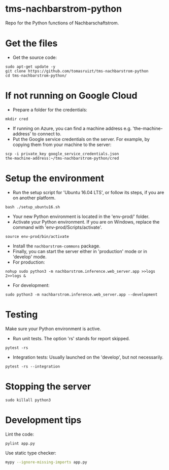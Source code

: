 # tms-nachbarstrom-python
Repo for the Python functions of Nachbarschaftstrom.
# Get the files
* Get the source code:
````commandline
sudo apt-get update -y
git clone https://github.com/tomasruizt/tms-nachbarstrom-python
cd tms-nachbarstrom-python/
````

# If not running on Google Cloud
* Prepare a folder for the credentials:
````commandline
mkdir cred
````
* If running on Azure, you can find a machine address e.g. 
'the-machine-address' to connect to. 
* Put the Google service credentials on the server. For example, by copying 
them from your machine to the server:
````commandline
scp -i private_key google_service_credentials.json 
the-machine-address:~/tms-nachbarstrom-python/cred
````
# Setup the environment
* Run the setup script for 'Ubuntu 16.04 LTS', or follow its steps, if you are
 on another platform.
````commandline
bash ./setup_ubuntu16.sh
````
* Your new Python environment is located in the 'env-prod/' folder.
* Activate your Python environment. If you are on Windows,
replace the command with 'env-prod/Scripts/activate'.
```commandline 
source env-prod/bin/activate
```

* Install the ``nachbarstrom-commons`` package. 
* Finally, you can start the server either in 'production' mode or in 
'develop' mode.
* For production:
```commandline
nohup sudo python3 -m nachbarstrom.inference.web_server.app >>logs 2>>logs &
```
* For development:
````commandline
sudo python3 -m nachbarstrom.inference.web_server.app --development
````

# Testing
Make sure your Python environment is active.
* Run unit tests. The option 'rs' stands for report skipped.
````commandline
pytest -rs
````
* Integration tests: Usually launched on the 'develop', but not necessarily.
```commandline
pytest -rs --integration
```

# Stopping the server
```commandline
sudo killall python3
```

# Development tips
Lint the code:
````bash
pylint app.py
````
Use static type checker:
````bash
mypy --ignore-missing-imports app.py
````